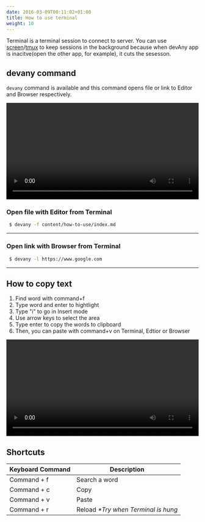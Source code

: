 ```yaml
---
date: 2016-03-09T00:11:02+01:00
title: How to use terminal
weight: 10
---
```


Terminal is a terminal session to connect to server. You can use [screen](https://www.gnu.org/software/screen/)/[tmux](https://github.com/tmux/tmux/wiki) to keep sessions in the background because when devAny app is inacitve(open the other app, for example), it cuts the sesesson.

## devany command 

`devany` command is available and this command opens file or link to Editor and Browser respectively.

<video src="/movies/terminal_command.mp4" controls width="100%" autoplay></video>

### Open file with Editor from Terminal

```bash
 $ devany -f content/how-to-use/index.md
```

---

### Open link with Browser from Terminal

```bash
 $ devany -l https://www.google.com 
```

---

## How to copy text

1. Find word with command+f
2. Type word and enter to hightlight
3. Type "i" to go in Insert mode
4. Use arrow keys to select the area
5. Type enter to copy the words to clipboard
6. Then, you can paste with command+v on Terminal, Edtior or Browser 

<video src="/movies/terminal_copy.mp4" controls width="100%"></video>

## Shortcuts

| Keyboard Command   | Description 
| --- | --- 
| Command + f  | Search a word
| Command + c | Copy
| Command + v | Paste  
| Command + r | Reload _*Try when Terminal is hung_

